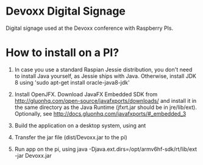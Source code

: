 # Devoxx Digital Signage
Digital signage used at the Devoxx conference with Raspberry PIs. 


# How to install on a PI?

1. In case you use a standard Raspian Jessie distribution, you don't need to install Java yourself, as Jessie ships with Java. Otherwise, install JDK 8 using 'sudo apt-get install oracle-java8-jdk'

2. Install OpenJFX. Download JavaFX Embedded SDK from http://gluonhq.com/open-source/javafxports/downloads/ and install it in the same directory as the Java Runtime (jfxrt.jar should be in jre/lib/ext). Optionally, see http://docs.gluonhq.com/javafxports/#_embedded_3

3. Build the application on a desktop system, using ant 

4. Transfer the jar file (dist/Devoxx.jar to the pi) 

3. Run app on the pi, using 
java -Djava.ext.dirs=/opt/armv6hf-sdk/rt/lib/ext -jar Devoxx.jar
